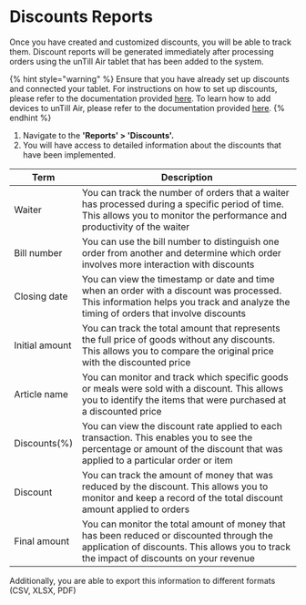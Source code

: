 # Discounts Reports

Once you have created and customized discounts, you will be able to track them. Discount reports will be generated immediately after processing orders using the unTill Air tablet that has been added to the system.

{% hint style="warning" %}
Ensure that you have already set up discounts and connected your tablet. For instructions on how to set up discounts, please refer to the documentation provided [here](../general/discounts/set-up-discounts.md). To learn how to add devices to unTill Air, please refer to the documentation provided [here](../general/equipment/add-a-device.md).
{% endhint %}

1. Navigate to the **'Reports' > 'Discounts'.**
2. You will have access to detailed information about the discounts that have been implemented.

| Term           | Description                                                                                                                                                                          |
| -------------- | ------------------------------------------------------------------------------------------------------------------------------------------------------------------------------------ |
| Waiter         | You can track the number of orders that a waiter has processed during a specific period of time. This allows you to monitor the performance and productivity of the waiter           |
| Bill number    | You can use the bill number to distinguish one order from another and determine which order involves more interaction with discounts                                                 |
| Closing date   | You can view the timestamp or date and time when an order with a discount was processed. This information helps you track and analyze the timing of orders that involve discounts    |
| Initial amount | You can track the total amount that represents the full price of goods without any discounts. This allows you to compare the original price with the discounted price                |
| Article name   | You can monitor and track which specific goods or meals were sold with a discount. This allows you to identify the items that were purchased at a discounted price                   |
| Discounts(%)   | You can view the discount rate applied to each transaction. This enables you to see the percentage or amount of the discount that was applied to a particular order or item          |
| Discount       | You can track the amount of money that was reduced by the discount. This allows you to monitor and keep a record of the total discount amount applied to orders                      |
| Final amount   | You can monitor the total amount of money that has been reduced or discounted through the application of discounts. This allows you to track the impact of discounts on your revenue |

Additionally, you are able to export this information to different formats (CSV, XLSX, PDF)
